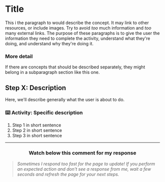 # Title

This i the paragraph to would describe the concept. It may link to other resources, or include images. Try to avoid _too_ much information and _too_ many external links. The purpose of these paragraphs is to give the user the information they need to complete the activity, understand what they're doing, and understand why they're doing it.

### More detail 

If there are concepts that should be described separately, they might belong in a subparagraph section like this one.

## Step X: Description

Here, we'll describe generally what the user is about to do.

### :keyboard: Activity: Specific description

1. Step 1 in short sentence
2. Step 2 in short sentence
3. Step 3 in short sentence

<hr>
<h3 align="center">Watch below this comment for my response</h3>

> _Sometimes I respond too fast for the page to update! If you perform an expected action and don't see a response from me, wait a few seconds and refresh the page for your next steps._

